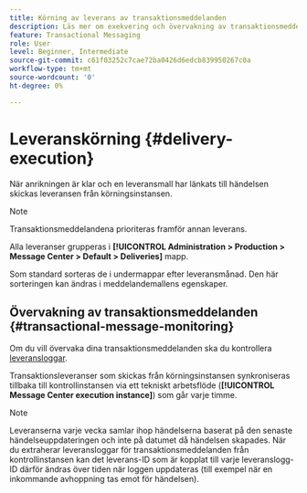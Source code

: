 ```yaml
---
title: Körning av leverans av transaktionsmeddelanden
description: Läs mer om exekvering och övervakning av transaktionsmeddelanden
feature: Transactional Messaging
role: User
level: Beginner, Intermediate
source-git-commit: c61f03252c7cae72ba0426d6edcb839950267c0a
workflow-type: tm+mt
source-wordcount: '0'
ht-degree: 0%

---
```



# Leveranskörning {#delivery-execution}

När anrikningen är klar och en leveransmall har länkats till händelsen skickas leveransen från körningsinstansen.

>[!NOTE]
>
>Transaktionsmeddelandena prioriteras framför annan leverans.

Alla leveranser grupperas i **[!UICONTROL Administration > Production > Message Center > Default > Deliveries]** mapp.

Som standard sorteras de i undermappar efter leveransmånad. Den här sorteringen kan ändras i meddelandemallens egenskaper.

## Övervakning av transaktionsmeddelanden {#transactional-message-monitoring}

Om du vill övervaka dina transaktionsmeddelanden ska du kontrollera [leveransloggar](send.md).

Transaktionsleveranser som skickas från körningsinstansen synkroniseras tillbaka till kontrollinstansen via ett tekniskt arbetsflöde (**[!UICONTROL Message Center execution instance]**) som går varje timme.

>[!NOTE]
>
>Leveranserna varje vecka samlar ihop händelserna baserat på den senaste händelseuppdateringen och inte på datumet då händelsen skapades. När du extraherar leveransloggar för transaktionsmeddelanden från kontrollinstansen kan det leverans-ID som är kopplat till varje leveranslogg-ID därför ändras över tiden när loggen uppdateras (till exempel när en inkommande avhoppning tas emot för händelsen).

<!--
To monitor the activity and running of the execution instance(s), see [Transactional messaging reports](transactional-messaging-reports.md).-->
